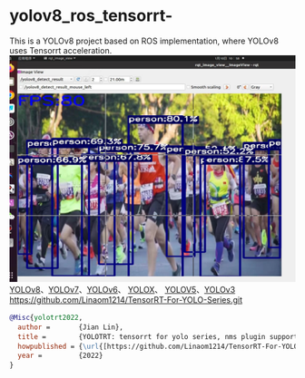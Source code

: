 # yolov8_ros_tensorrt-
This is a YOLOv8 project based on ROS implementation, where YOLOv8 uses Tensorrt acceleration.
<img src="https://github.com/af-doom/yolov8_ros_tensorrt-/blob/main/1.jpg" width="600" height="400" alt="yolov8"/><br/>
[YOLOv8](https://v8docs.ultralytics.com/)、[YOLOv7](https://github.com/WongKinYiu/yolov7)、[YOLOv6](https://github.com/meituan/YOLOv6)、 [YOLOX](https://github.com/Megvii-BaseDetection/YOLOX)、 [YOLOV5](https://github.com/ultralytics/yolov5)、[YOLOv3](https://github.com/ultralytics/yolov3)
https://github.com/Linaom1214/TensorRT-For-YOLO-Series.git



```bibtex
@Misc{yolotrt2022,
  author =       {Jian Lin},
  title =        {YOLOTRT: tensorrt for yolo series, nms plugin support},
  howpublished = {\url{[https://github.com/Linaom1214/TensorRT-For-YOLO-Series]}},
  year =         {2022}
}
```
